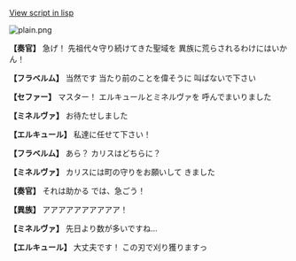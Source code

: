 [View script in lisp](../scripts/210122021.txt)

![plain.png](../images/backgrounds/plain.png)

**【奏官】**
急げ！
先祖代々守り続けてきた聖域を
異族に荒らされるわけにはいかん！

**【フラベルム】**
当然です
当たり前のことを偉そうに
叫ばないで下さい

**【セファー】**
マスター！
エルキュールとミネルヴァを
呼んでまいりました

**【ミネルヴァ】**
お待たせしました

**【エルキュール】**
私達に任せて下さい！

**【フラベルム】**
あら？
カリスはどちらに？

**【ミネルヴァ】**
カリスには町の守りをお願いして
きました

**【奏官】**
それは助かる
では、急ごう！

**【異族】**
アアアアアアアアアア！

**【ミネルヴァ】**
先日より数が多いですね…

**【エルキュール】**
大丈夫です！
この刃で刈り獲りますっ